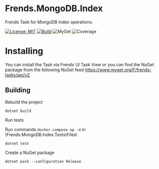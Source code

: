 # Frends.MongoDB.Index
Frends Task for MongoDB index operations.

[![License: MIT](https://img.shields.io/badge/License-MIT-green.svg)](https://opensource.org/licenses/MIT)
[![Build](https://github.com/FrendsPlatform/Frends.MongoDB/actions/workflows/Delete_build_and_test_on_main.yml/badge.svg)](https://github.com/FrendsPlatform/Frends.MongoDB/actions)
![MyGet](https://img.shields.io/myget/frends-tasks/v/Frends.MongoDB.Index)
![Coverage](https://app-github-custom-badges.azurewebsites.net/Badge?key=FrendsPlatform/Frends.MongoDB/Frends.MongoDB.Index|main)

# Installing

You can install the Task via Frends UI Task View or you can find the NuGet package from the following NuGet feed https://www.myget.org/F/frends-tasks/api/v2.

## Building


Rebuild the project

`dotnet build`

Run tests
 
Run commands `docker-compose up -d` in \Frends.MongoDB.Index.Tests\Files\

`dotnet test`


Create a NuGet package

`dotnet pack --configuration Release`
